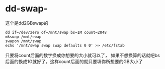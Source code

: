 # dd-swap-
这个是dd2GBswap的
```
dd if=/dev/zero of=/mnt/swap bs=1M count=2048
mkswap /mnt/swap
swapon /mnt/swap
echo '/mnt/swap swap swap defaults 0 0' >> /etc/fstab
```
只要将count后面的数字换成你想要的大小就可以了，
如果不想换算的话就吧bs后面的换成1G就好了，这样count后面的就只要填你所想要的GB大小了
